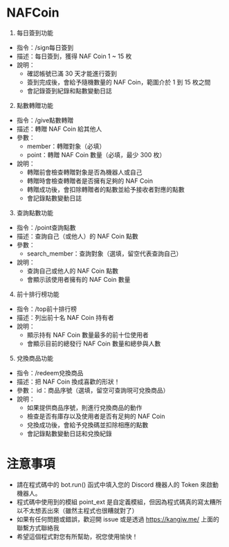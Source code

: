 # NAFCoin
1. 每日簽到功能
- 指令：/sign每日簽到
- 描述：每日簽到，獲得 NAF Coin 1 ~ 15 枚
- 說明：
  - 確認帳號已滿 30 天才能進行簽到
  - 簽到完成後，會給予隨機數量的 NAF Coin，範圍介於 1 到 15 枚之間
  - 會記錄簽到紀錄和點數變動日誌
2. 點數轉贈功能
- 指令：/give點數轉贈
- 描述：轉贈 NAF Coin 給其他人
- 參數：
  - member：轉贈對象（必填）
  - point：轉贈 NAF Coin 數量（必填，最少 300 枚）
- 說明：
  - 轉贈前會檢查轉贈對象是否為機器人或自己
  - 轉贈時會檢查轉贈者是否擁有足夠的 NAF Coin
  - 轉贈成功後，會扣除轉贈者的點數並給予接收者對應的點數
  - 會記錄點數變動日誌
3. 查詢點數功能
- 指令：/point查詢點數
- 描述：查詢自己（或他人）的 NAF Coin 點數
- 參數：
  - search_member：查詢對象（選填，留空代表查詢自己）
- 說明：
  - 查詢自己或他人的 NAF Coin 點數
  - 會顯示該使用者擁有的 NAF Coin 數量
4. 前十排行榜功能
- 指令：/top前十排行榜
- 描述：列出前十名 NAF Coin 持有者
- 說明：
  - 顯示持有 NAF Coin 數量最多的前十位使用者
  - 會顯示目前的總發行 NAF Coin 數量和總參與人數
5. 兌換商品功能
- 指令：/redeem兌換商品
- 描述：把 NAF Coin 換成喜歡的形狀！
- 參數：
id：商品序號（選填，留空可查詢現可兌換商品）
- 說明：
  - 如果提供商品序號，則進行兌換商品的動作
  - 檢查是否有庫存以及使用者是否有足夠的 NAF Coin
  - 兌換成功後，會給予兌換碼並扣除相應的點數
  - 會記錄點數變動日誌和兌換紀錄
# 注意事項
- 請在程式碼中的 bot.run() 函式中填入您的 Discord 機器人的 Token 來啟動機器人。
- 程式碼中使用到的模組 point_ext 是自定義模組，但因為程式碼真的寫太糟所以不太想丟出來（雖然主程式也很糟就對了）
- 如果有任何問題或錯誤，歡迎開 issue 或是透過 https://kangjw.me/ 上面的聯繫方式聯絡我
- 希望這個程式對您有所幫助，祝您使用愉快！
